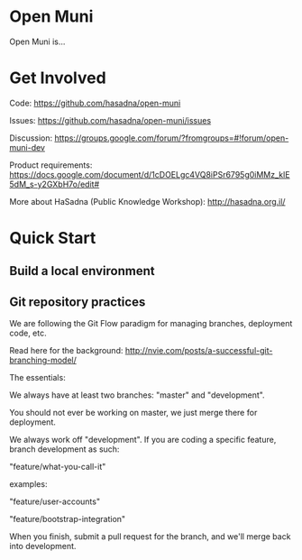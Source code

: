 Open Muni
=========

Open Muni is...

Get Involved
============

Code: https://github.com/hasadna/open-muni

Issues: https://github.com/hasadna/open-muni/issues

Discussion: https://groups.google.com/forum/?fromgroups=#!forum/open-muni-dev

Product requirements: https://docs.google.com/document/d/1cDOELgc4VQ8iPSr6795g0iMMz_klE5dM_s-y2GXbH7o/edit#

More about HaSadna (Public Knowledge Workshop): http://hasadna.org.il/


Quick Start
===========

Build a local environment
-------------------------


Git repository practices
------------------------

We are following the Git Flow paradigm for managing branches, deployment code, etc.

Read here for the background: http://nvie.com/posts/a-successful-git-branching-model/

The essentials:

We always have at least two branches: "master" and "development".

You should not ever be working on master, we just merge there for deployment.

We always work off "development". If you are coding a specific feature, branch development as such:

"feature/what-you-call-it"

examples:

"feature/user-accounts"

"feature/bootstrap-integration"

When you finish, submit a pull request for the branch, and we'll merge back into development.

